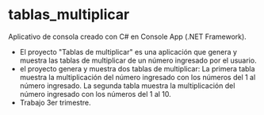 # tablas_multiplicar
Aplicativo de consola creado con C# en Console App (.NET Framework).
- El proyecto "Tablas de multiplicar" es una aplicación que genera y muestra las tablas de multiplicar de un número ingresado por el usuario.
- el proyecto genera y muestra dos tablas de multiplicar:
La primera tabla muestra la multiplicación del número ingresado con los números del 1 al número ingresado.
La segunda tabla muestra la multiplicación del número ingresado con los números del 1 al 10.
- Trabajo 3er trimestre.
